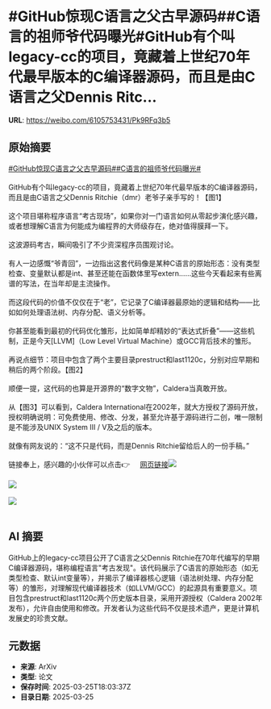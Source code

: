 # #GitHub惊现C语言之父古早源码##C语言的祖师爷代码曝光#GitHub有个叫legacy-cc的项目，竟藏着上世纪70年代最早版本的C编译器源码，而且是由C语言之父Dennis Ritc...

**URL**: https://weibo.com/6105753431/Pk9RFq3b5

## 原始摘要

<a href="https://m.weibo.cn/search?containerid=231522type%3D1%26t%3D10%26q%3D%23GitHub%E6%83%8A%E7%8E%B0C%E8%AF%AD%E8%A8%80%E4%B9%8B%E7%88%B6%E5%8F%A4%E6%97%A9%E6%BA%90%E7%A0%81%23&amp;extparam=%23GitHub%E6%83%8A%E7%8E%B0C%E8%AF%AD%E8%A8%80%E4%B9%8B%E7%88%B6%E5%8F%A4%E6%97%A9%E6%BA%90%E7%A0%81%23" data-hide=""><span class="surl-text">#GitHub惊现C语言之父古早源码#</span></a><a href="https://m.weibo.cn/search?containerid=231522type%3D1%26t%3D10%26q%3D%23C%E8%AF%AD%E8%A8%80%E7%9A%84%E7%A5%96%E5%B8%88%E7%88%B7%E4%BB%A3%E7%A0%81%E6%9B%9D%E5%85%89%23&amp;extparam=%23C%E8%AF%AD%E8%A8%80%E7%9A%84%E7%A5%96%E5%B8%88%E7%88%B7%E4%BB%A3%E7%A0%81%E6%9B%9D%E5%85%89%23" data-hide=""><span class="surl-text">#C语言的祖师爷代码曝光#</span></a><br><br>GitHub有个叫legacy-cc的项目，竟藏着上世纪70年代最早版本的C编译器源码，而且是由C语言之父Dennis Ritchie（dmr）老爷子亲手写的！【图1】<br><br>这个项目堪称程序语言“考古现场”，如果你对一门语言如何从零起步演化感兴趣，或者想理解C语言为何能成为编程界的大师级存在，绝对值得膜拜一下。<br><br>这波源码考古，瞬间吸引了不少资深程序员围观讨论。<br><br>有人一边感慨“爷青回”，一边指出这套代码像是某种C语言的原始形态：没有类型检查、变量默认都是int、甚至还能在函数体里写extern……这些今天看起来有些离谱的写法，在当年却是主流操作。<br><br>而这段代码的价值不仅仅在于“老”，它记录了C编译器最原始的逻辑和结构——比如如何处理语法树、内存分配、语义分析等。<br><br>你甚至能看到最初的代码优化雏形，比如简单却精妙的“表达式折叠”——这些机制，正是今天[LLVM]（Low Level Virtual Machine）或GCC背后技术的雏形。<br><br>再说点细节：项目中包含了两个主要目录prestruct和last1120c，分别对应早期和稍后的两个阶段。【图2】<br><br>顺便一提，这代码的也算是开源界的“数字文物”，Caldera当真敢开放。<br><br>从【图3】可以看到，Caldera International在2002年，就大方授权了源码开放，授权明确说明：可免费使用、修改、分发，甚至允许基于源码进行二创，唯一限制是不能涉及UNIX System III / V及之后的版本。<br><br>就像有网友说的：“这不只是代码，而是Dennis Ritchie留给后人的一份手稿。”<br><br>链接奉上，感兴趣的小伙伴可以点击👉 <a href="https://weibo.cn/sinaurl?u=https%3A%2F%2Fgithub.com%2Fmortdeus%2Flegacy-cc" data-hide=""><span class="url-icon"><img style="width: 1rem;height: 1rem" src="https://h5.sinaimg.cn/upload/2015/09/25/3/timeline_card_small_web_default.png" referrerpolicy="no-referrer"></span><span class="surl-text">网页链接</span></a><img style="" src="https://tvax2.sinaimg.cn/large/006Fd7o3gy1hzt1w43fqnj309v09itba.jpg" referrerpolicy="no-referrer"><br><br><img style="" src="https://tvax3.sinaimg.cn/large/006Fd7o3gy1hzt1w4z935j30ox0dowhl.jpg" referrerpolicy="no-referrer"><br><br><img style="" src="https://tvax1.sinaimg.cn/large/006Fd7o3gy1hzt1w70w00j30m70n1kbi.jpg" referrerpolicy="no-referrer"><br><br>

## AI 摘要

GitHub上的legacy-cc项目公开了C语言之父Dennis Ritchie在70年代编写的早期C编译器源码，堪称编程语言"考古发现"。该代码展示了C语言的原始形态（如无类型检查、默认int变量等），并揭示了编译器核心逻辑（语法树处理、内存分配等）的雏形，对理解现代编译器技术（如LLVM/GCC）的起源具有重要意义。项目包含prestruct和last1120c两个历史版本目录，采用开源授权（Caldera 2002年发布），允许自由使用和修改。开发者认为这些代码不仅是技术遗产，更是计算机发展史的珍贵文献。

## 元数据

- **来源**: ArXiv
- **类型**: 论文
- **保存时间**: 2025-03-25T18:03:37Z
- **目录日期**: 2025-03-25
